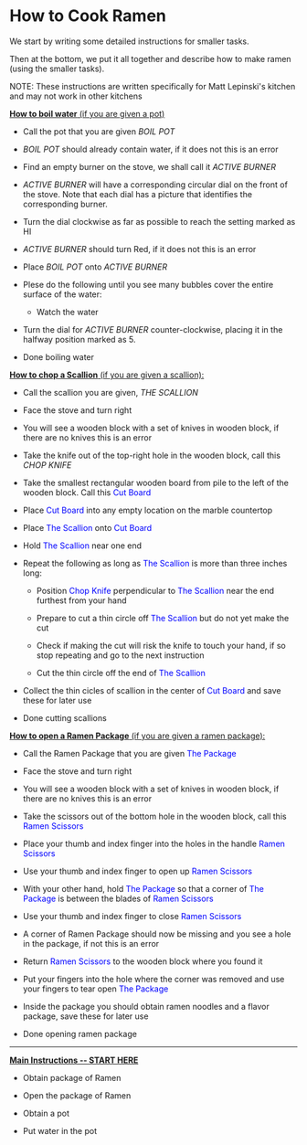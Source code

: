 # How to Cook Ramen

We start by writing some detailed instructions for smaller tasks.

Then at the bottom, we put it all together and describe how to make ramen (using the smaller tasks).

NOTE: These instructions are written specifically for Matt Lepinski's kitchen and may not work in other kitchens

<ins>**How to boil water** (if you are given a pot)</ins>

* Call the pot that you are given *BOIL POT*

* *BOIL POT* should already contain water, if it does not this is an error

* Find an empty burner on the stove, we shall call it *ACTIVE BURNER*

* *ACTIVE BURNER* will have a corresponding circular dial on the front of the stove.
Note that each dial has a picture that identifies the corresponding burner.

* Turn the dial clockwise as far as possible to reach the setting marked as HI

* *ACTIVE BURNER* should turn Red, if it does not this is an error 

* Place *BOIL POT* onto *ACTIVE BURNER*

* Plese do the following until you see many bubbles cover the entire surface of the water:
    * Watch the water

* Turn the dial for *ACTIVE BURNER* counter-clockwise, placing it in the halfway position marked as 5.

* Done boiling water


<ins>**How to chop a Scallion** (if you are given a scallion):</ins>

* Call the scallion you are given, *THE SCALLION*

* Face the stove and turn right

* You will see a wooden block with a set of knives in wooden block, if there are no knives this is an error

* Take the knife out of the top-right hole in the wooden block, call this *CHOP KNIFE*

* Take the smallest rectangular wooden board from pile to the left of the wooden block. Call this <span style="color:blue">Cut Board</span>

* Place <span style="color:blue">Cut Board</span> into any empty location on the marble countertop

* Place <span style="color:blue">The Scallion</span> onto <span style="color:blue">Cut Board</span>

* Hold <span style="color:blue">The Scallion </span> near one end

* Repeat the following as long as <span style="color:blue">The Scallion </span> is more than three inches long:
    * Position <span style="color:blue">Chop Knife </span> perpendicular to <span style="color:blue">The Scallion </span> near the end furthest from your hand
    
    * Prepare to cut a thin circle off <span style="color:blue">The Scallion </span> but do not yet make the cut

    * Check if making the cut will risk the knife to touch your hand, if so stop repeating and go to the next instruction

    * Cut the thin circle off the end of <span style="color:blue">The Scallion </span>
 
* Collect the thin cicles of scallion in the center of <span style="color:blue">Cut Board</span> and save these for later use

* Done cutting scallions

<ins>**How to open a Ramen Package** (if you are given a ramen package):</ins>

* Call the Ramen Package that you are given <span style="color:blue">The Package</span>

* Face the stove and turn right

* You will see a wooden block with a set of knives in wooden block, if there are no knives this is an error

* Take the scissors out of the bottom hole in the wooden block, call this <span style="color:blue">Ramen Scissors</span>

* Place your thumb and index finger into the holes in the handle <span style="color:blue">Ramen Scissors</span>

* Use your thumb and index finger to open up  <span style="color:blue">Ramen Scissors</span>

* With your other hand, hold <span style="color:blue">The Package</span> so that a corner of <span style="color:blue">The Package</span> is between the blades of <span style="color:blue">Ramen Scissors</span>

* Use your thumb and index finger to close <span style="color:blue">Ramen Scissors</span>

* A corner of Ramen Package should now be missing and you see a hole in the package, if not this is an error

* Return <span style="color:blue">Ramen Scissors</span> to the wooden block where you found it

* Put your fingers into the hole where the corner was removed and use your fingers to tear open <span style="color:blue">The Package</span>

* Inside the package you should obtain ramen noodles and a flavor package, save these for later use

* Done opening ramen package

---------------

<ins>**Main Instructions -- START HERE**</ins>

* Obtain package of Ramen

* Open the package of Ramen

* Obtain a pot

* Put water in the pot



